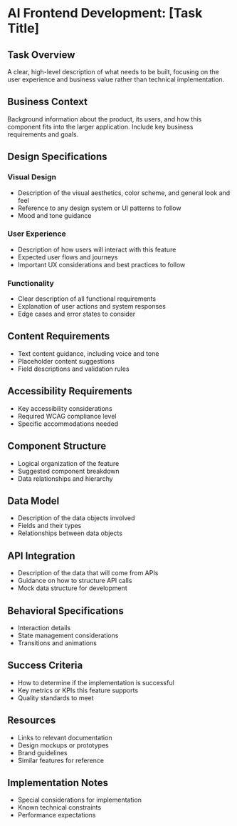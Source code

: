 # AI Frontend Development: \[Task Title\]

## Task Overview

A clear, high-level description of what needs to be built, focusing on the user experience and business value rather than technical implementation.

## Business Context

Background information about the product, its users, and how this component fits into the larger application. Include key business requirements and goals.

## Design Specifications

### Visual Design

* Description of the visual aesthetics, color scheme, and general look and feel
* Reference to any design system or UI patterns to follow
* Mood and tone guidance

### User Experience

* Description of how users will interact with this feature
* Expected user flows and journeys
* Important UX considerations and best practices to follow

### Functionality

* Clear description of all functional requirements
* Explanation of user actions and system responses
* Edge cases and error states to consider

## Content Requirements

* Text content guidance, including voice and tone
* Placeholder content suggestions
* Field descriptions and validation rules

## Accessibility Requirements

* Key accessibility considerations
* Required WCAG compliance level
* Specific accommodations needed

## Component Structure

* Logical organization of the feature
* Suggested component breakdown
* Data relationships and hierarchy

## Data Model

* Description of the data objects involved
* Fields and their types
* Relationships between data objects

## API Integration

* Description of the data that will come from APIs
* Guidance on how to structure API calls
* Mock data structure for development

## Behavioral Specifications

* Interaction details
* State management considerations
* Transitions and animations

## Success Criteria

* How to determine if the implementation is successful
* Key metrics or KPIs this feature supports
* Quality standards to meet

## Resources

* Links to relevant documentation
* Design mockups or prototypes
* Brand guidelines
* Similar features for reference

## Implementation Notes

* Special considerations for implementation
* Known technical constraints
* Performance expectations


